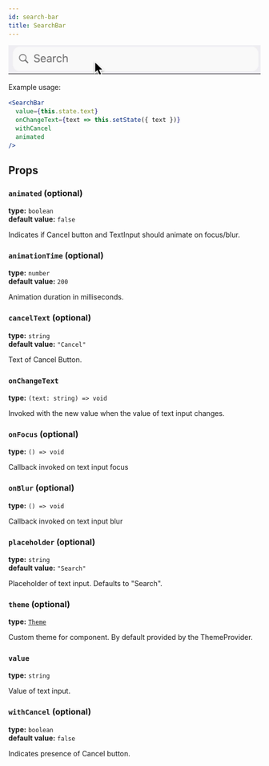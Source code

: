 ```yaml
---
id: search-bar
title: SearchBar
---
```


![SearchBar component](assets/search-bar.gif)
 
Example usage:
```jsx
<SearchBar
  value={this.state.text}
  onChangeText={text => this.setState({ text })}
  withCancel
  animated
/>
```
 
## Props

### `animated` (optional) 
**type:** `boolean`  
**default value:** `false`

Indicates if Cancel button and TextInput should animate on focus/blur.

### `animationTime` (optional) 
**type:** `number`  
**default value:** `200`

Animation duration in milliseconds. 

### `cancelText` (optional) 
**type:** `string`  
**default value:** `"Cancel"`

Text of Cancel Button.

### `onChangeText` 
**type:** `(text: string) => void`  

Invoked with the new value when the value of text input changes.


### `onFocus` (optional) 
**type:** `() => void`  

Callback invoked on text input focus

### `onBlur` (optional)
**type:** `() => void`  

Callback invoked on text input blur

### `placeholder` (optional) 
**type:** `string`  
**default value:** `"Search"`

Placeholder of text input. Defaults to "Search".

### `theme` (optional)
**type:** [`Theme`](theme.html)
 
Custom theme for component. By default provided by the ThemeProvider.

### `value` 
**type:** `string`  

Value of text input.

### `withCancel` (optional) 
**type:** `boolean`  
**default value:** `false`

Indicates presence of Cancel button.  
